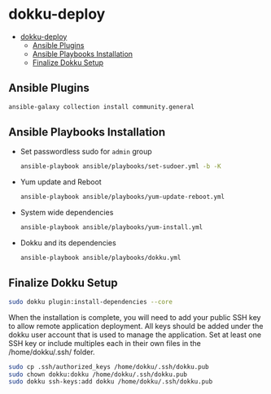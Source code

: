 # dokku-deploy

- [dokku-deploy](#dokku-deploy)
  - [Ansible Plugins](#ansible-plugins)
  - [Ansible Playbooks Installation](#ansible-playbooks-installation)
  - [Finalize Dokku Setup](#finalize-dokku-setup)

## Ansible Plugins

```bash
ansible-galaxy collection install community.general
```

## Ansible Playbooks Installation

- Set passwordless sudo for `admin` group

  ```bash
  ansible-playbook ansible/playbooks/set-sudoer.yml -b -K
  ```

- Yum update and Reboot

  ```bash
  ansible-playbook ansible/playbooks/yum-update-reboot.yml
  ```

- System wide dependencies

  ```bash
  ansible-playbook ansible/playbooks/yum-install.yml
  ```

- Dokku and its dependencies

  ```bash
  ansible-playbook ansible/playbooks/dokku.yml
  ```

## Finalize Dokku Setup

```bash
sudo dokku plugin:install-dependencies --core
```

When the installation is complete, you will need to add your public SSH key to allow remote application deployment. All keys should be added under the dokku user account that is used to manage the application. Set at least one SSH key or include multiples each in their own files in the /home/dokku/.ssh/ folder.

```bash
sudo cp .ssh/authorized_keys /home/dokku/.ssh/dokku.pub
sudo chown dokku:dokku /home/dokku/.ssh/dokku.pub
sudo dokku ssh-keys:add dokku /home/dokku/.ssh/dokku.pub
```
